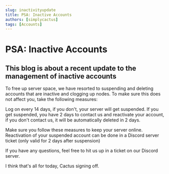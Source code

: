 ```yaml
---
slug: inactivityupdate
title: PSA: Inactive Accounts
authors: [simplycactus]
tags: [Accounts]
---
```


# PSA: Inactive Accounts
## This blog is about a recent update to the management of inactive accounts


To free up server space, we have resorted to suspending and deleting accounts that are inactive and clogging up nodes.
To make sure this does not affect you, take the following measures:

Log on every 14 days, if you don't, your server will get suspended.
If you get suspended, you have 2 days to contact us and reactivate your account, if you don't contact us, it will be automatically deleted in 2 days.

Make sure you follow these measures to keep your server online. Reactivation of your suspended account can be done in a Discord server ticket (only valid for 2 days after suspension)

If you have any questions, feel free to hit us up in a ticket on our Discord server.

I think that's all for today,
Cactus signing off.
